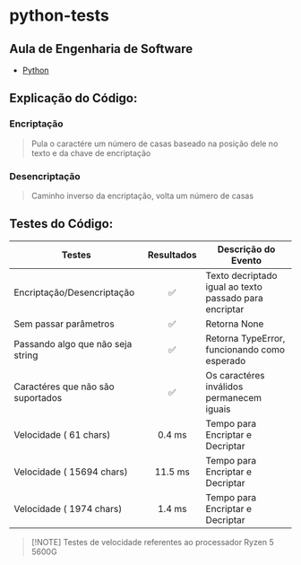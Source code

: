 # python-tests
## Aula de Engenharia de Software
- [Python](https://www.python.org/)

## Explicação do Código:

### Encriptação
> Pula o caractére um número de casas baseado na posição dele no texto e da chave de encriptação 
 

### Desencriptação
> Caminho inverso da encriptação, volta um número de casas



## Testes do Código:

| Testes                            | Resultados    |   Descrição do Evento  |
| -------------                     |:-------:      |------------------------|
| Encriptação/Desencriptação        | ✅            | Texto decriptado igual ao texto passado para encriptar |
| Sem passar parâmetros             | ✅            | Retorna None                                           |
| Passando algo que não seja string | ✅            | Retorna TypeError, funcionando como esperado           |
| Caractéres que não são suportados | ✅            | Os caractéres inválidos permanecem iguais
| Velocidade ( 61 chars)            |  0.4 ms       | Tempo para Encriptar e Decriptar
| Velocidade ( 15694 chars)         | 11.5 ms       | Tempo para Encriptar e Decriptar
| Velocidade ( 1974 chars)          |  1.4 ms       | Tempo para Encriptar e Decriptar

> \[!NOTE]
> Testes de velocidade referentes ao processador Ryzen 5 5600G

